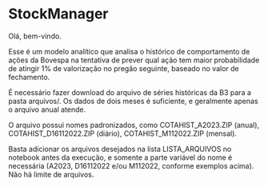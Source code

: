 # StockManager

Olá, bem-vindo.

Esse é um modelo analítico que analisa o histórico de comportamento de ações da Bovespa na tentativa de prever qual ação tem maior probabilidade de atingir 1% de valorização no pregão seguinte, baseado no valor de fechamento.

É necessário fazer download do arquivo de séries históricas da B3 para a pasta arquivos/. Os dados de dois meses é suficiente, e geralmente apenas o arquivo anual atende.

O arquivo possui nomes padronizados, como COTAHIST_A2023.ZIP (anual), COTAHIST_D16112022.ZIP (diário), COTAHIST_M112022.ZIP (mensal).

Basta adicionar os arquivos desejados na lista LISTA_ARQUIVOS no notebook antes da execução, e somente a parte variável do nome é necessária (A2023, D16112022 e/ou M112022, conforme exemplos acima). Não há limite de arquivos.
